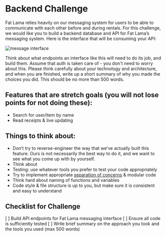 # Backend Challenge
Fat Lama relies heavily on our messaging system for users to be able to communicate with each other before and during rentals. For this challenge, we would like you to build a backend database and API for Fat Lama’s messaging system. Here is the interface that will be consuming your API:

![message interface](https://i.imgur.com/6bS889z.png)

Think about what endpoints an interface like this will need to do its job, and build them. Assume that auth is taken care of - you don't need to worry about this. Please think carefully about your technology and architecture, and when you are finished, write up a short summary of why you made the choices you did. This should be no more than 500 words.

## Features that are stretch goals (you will not lose points for not doing these): 
- Search for user/item by name
- Read receipts & live updating

## Things to think about:
- Don’t try to reverse-engineer the way that we’ve actually built this feature. Ours is not necessarily the best way to do it, and we want to see what you come up with by yourself.
- Think about 
- Testing: use whatever tools you prefer to test your code appropriately
- Try to implement appropriate [separation of concerns](https://effectivesoftwaredesign.com/2012/02/05/separation-of-concerns/) & modular code
- Think hard about naming of functions and variables
- Code style & file structure is up to you, but make sure it is consistent and easy to understand

## Checklist for Challenge
[ ] Build API endpoints for Fat Lama messaging interface
[ ] Ensure all code is sufficiently tested
[ ] Write brief summary on the approach you took and the tools you used (max 500 words)
